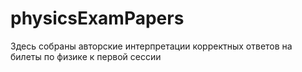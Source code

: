 # physicsExamPapers
Здесь собраны авторские интерпретации корректных ответов на билеты по физике к первой сессии

